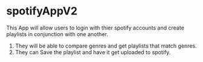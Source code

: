 # spotifyAppV2

This App will allow users to login with thier spotify accounts and create playlists in conjunction with one another. 
1) They will be able to compare genres and get playlists that match genres. 
2) They can Save the playlist and have it get uploaded to spotify.
   
